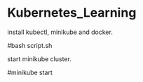 # Kubernetes_Learning

install kubectl, minikube and docker.

#bash script.sh

start minikube cluster.

#minikube start
